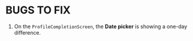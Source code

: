 # BUGS TO FIX

1. On the `ProfileCompletionScreen`, the **Date picker** is showing a one-day difference.